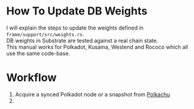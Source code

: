 # How To Update DB Weights

I will explain the steps to update the weights defined in `frame/support/src/weights.rs`.  
DB weights in Substrate are tested against a real chain state.  
This manual works for Polkadot, Kusama, Westend and Rococo which all use the same code-base.  

# Workflow

1. Acquire a synced Polkadot node or a snapshot from [Polkachu]
2. 


[Polkachu]: https://polkachu.com/snapshots/

